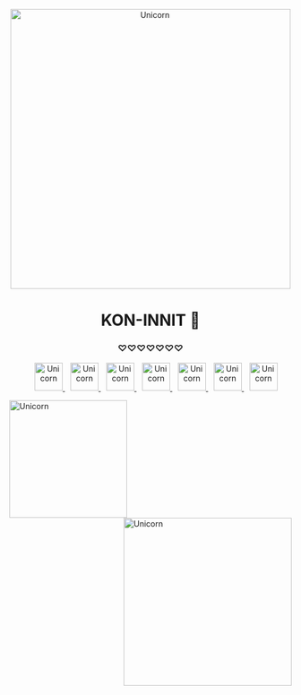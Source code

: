 <p align="center">
  <img height="500" alt="Unicorn" src="https://giphy.com/gifs/black-butler-sebastian-michaelis-gif-pEY0Zd2PwthNC"/>
</p>

<h1 align="center">KON-INNIT 👋</h1>
<h3 align="center">♡♡♡♡♡♡♡</h3>

<p align="center">

 <div align="center"  class="icons-social" style="margin-left: 10px;">
        <a style="margin-left: 10px;"  target="_blank" href="https://youtu.be/u18be_kRmC0">
			<img height="50" alt="Unicorn" src="https://img.icons8.com/?size=512&id=RqqDJXJdIXjB&format=png" />
        <a style="margin-left: 10px;" target="_blank" href="https://youtu.be/c6ASQOwKkhk">
		<img height="50" alt="Unicorn" src="https://img.icons8.com/?size=512&id=51lJtlhOARB2&format=png" />
		<a style="margin-left: 10px;" target="_blank" href="https://youtu.be/qGjAWJ2zWWI">
				<img height="50" alt="Unicorn" src="https://img.icons8.com/?size=512&id=kAMVE8BzkuWm&format=png" />
        <a style="margin-left: 10px;" target="_blank" href="https://youtu.be/OK3GJ0WIQ8s">
			<img height="50" alt="Unicorn" src="https://img.icons8.com/?size=512&id=NGCZlRggUjBt&format=png" />
		<a style="margin-left: 10px;" target="_blank" href="https://youtu.be/nOI67IDlNMQ">
			<img height="50" alt="Unicorn" src="https://img.icons8.com/?size=512&id=klGVNNJoJgnc&format=png" />
		<a style="margin-left: 10px;" target="_blank" href="https://youtu.be/pk7ESz6vtyA">
				<img height="50" alt="Unicorn" src="https://img.icons8.com/?size=512&id=5hYhQGcAcREz&format=png" />
		<a style="margin-left: 10px;" target="_blank" href="https://youtu.be/_yTP_L8fC-k">
				<img height="50" alt="Unicorn" src="https://img.icons8.com/?size=512&id=OjiMwAxXpBAZ&format=png" />
      </div>

</p>
			
<img align="left" width=210px alt="Unicorn" src="https://media.tenor.com/UTxKJNlZilwAAAAi/luffy-monkey-d-luffy.gif" />
<img align="right" width=300px alt="Unicorn" src="https://media.tenor.com/StrieWhz-UcAAAAj/gintama.gif" />
